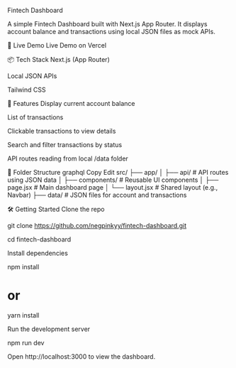 Fintech Dashboard

A simple Fintech Dashboard built with Next.js App Router. It displays account balance and transactions using local JSON files as mock APIs.

🚀 Live Demo
Live Demo on Vercel


📦 Tech Stack
Next.js (App Router)

Local JSON APIs

Tailwind CSS 

🧩 Features
Display current account balance

List of transactions

Clickable transactions to view details

Search and filter transactions by status

API routes reading from local /data folder

📁 Folder Structure
graphql
Copy
Edit
src/
├── app/
│   ├── api/             # API routes using JSON data
│   ├── components/      # Reusable UI components
│   ├── page.jsx         # Main dashboard page
│   └── layout.jsx       # Shared layout (e.g., Navbar)
├── data/                # JSON files for account and transactions


🛠️ Getting Started
Clone the repo

git clone https://github.com/negpinkyy/fintech-dashboard.git

cd fintech-dashboard

Install dependencies

npm install
# or
yarn install

Run the development server

npm run dev

Open http://localhost:3000 to view the dashboard.

